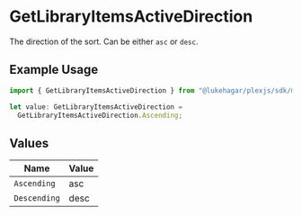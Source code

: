 # GetLibraryItemsActiveDirection

The direction of the sort. Can be either `asc` or `desc`.


## Example Usage

```typescript
import { GetLibraryItemsActiveDirection } from "@lukehagar/plexjs/sdk/models/operations";

let value: GetLibraryItemsActiveDirection =
  GetLibraryItemsActiveDirection.Ascending;
```

## Values

| Name         | Value        |
| ------------ | ------------ |
| `Ascending`  | asc          |
| `Descending` | desc         |